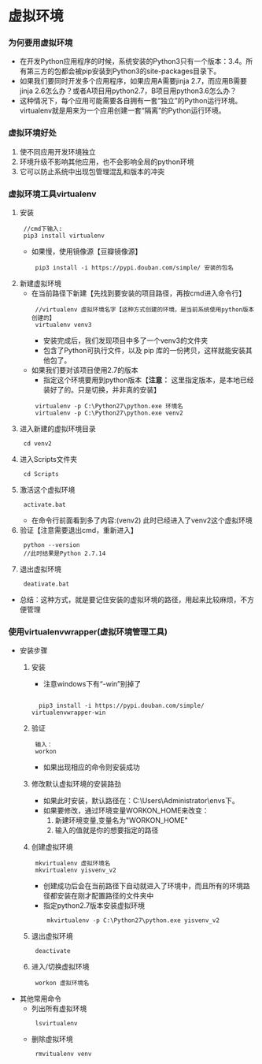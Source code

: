 # 虚拟环境

### 为何要用虚拟环境
* 在开发Python应用程序的时候，系统安装的Python3只有一个版本：3.4。所有第三方的包都会被pip安装到Python3的site-packages目录下。
* 如果我们要同时开发多个应用程序，如果应用A需要jinja 2.7，而应用B需要jinja 2.6怎么办？或者A项目用python2.7，B项目用python3.6怎么办？
* 这种情况下，每个应用可能需要各自拥有一套“独立”的Python运行环境。virtualenv就是用来为一个应用创建一套“隔离”的Python运行环境。

### 虚拟环境好处
   1. 使不同应用开发环境独立
   2. 环境升级不影响其他应用，也不会影响全局的python环境
   3. 它可以防止系统中出现包管理混乱和版本的冲突

### 虚拟环境工具virtualenv
   1. 安装
      ```
       //cmd下输入:
       pip3 install virtualenv
      ```
      * 如果慢，使用镜像源【豆瓣镜像源】
          ```
           pip3 install -i https://pypi.douban.com/simple/ 安装的包名
          ```
   3. 新建虚拟环境
      * 在当前路径下新建【先找到要安装的项目路径，再按cmd进入命令行】
        ```
         //virtualenv 虚拟环境名字【这种方式创建的环境，是当前系统使用python版本创建的】
         virtualenv venv3

        ```
        * 安装完成后，我们发现项目中多了一个venv3的文件夹
        * 包含了Python可执行文件，以及 pip 库的一份拷贝，这样就能安装其他包了。
      * 如果我们要对该项目使用2.7的版本
        * 指定这个环境要用到python版本【**注意：** 这里指定版本，是本地已经装好了的。只是切换，并非真的安装】
        ```
         virtualenv -p C:\Python27\python.exe 环境名
         virtualenv -p C:\Python27\python.exe venv2

        ```
   4. 进入新建的虚拟环境目录
      ```
       cd venv2
      ```
   5. 进入Scripts文件夹
      ```
       cd Scripts
      ```
   6. 激活这个虚拟环境
      ```
       activate.bat
      ```
      * 在命令行前面看到多了内容:(venv2) 此时已经进入了venv2这个虚拟环境
   7. 验证【注意需要退出cmd，重新进入】
      ```
       python --version
       //此时结果是Python 2.7.14
      ```
   8. 退出虚拟环境
      ```
       deativate.bat
      ```

 * 总结：这种方式，就是要记住安装的虚拟环境的路径，用起来比较麻烦，不方便管理


### 使用virtualenvwrapper(虚拟环境管理工具)
* 安装步骤
   1. 安装
      * 注意windows下有“-win”别掉了
      ```

        pip3 install -i https://pypi.douban.com/simple/  virtualenvwrapper-win

      ```
   2. 验证
      ```
       输入：
       workon
      ```
       * 如果出现相应的命令则安装成功

   3. 修改默认虚拟环境的安装路劲
       * 如果此时安装，默认路径在：C:\Users\Administrator\envs下。
       * 如果要修改，通过环境变量WORKON_HOME来改变：
         1. 新建环境变量,变量名为"WORKON_HOME"
         2. 输入的值就是你的想要指定的路径
   4. 创建虚拟环境
      ```
       mkvirtualenv 虚拟环境名
       mkvirtualenv yisvenv_v2
      ```
       * 创建成功后会在当前路径下自动就进入了环境中，而且所有的环境路径都安装在刚才配置路径的文件夹中
       * 指定python2.7版本安装虚拟环境
         ```
          mkvirtualenv -p C:\Python27\python.exe yisvenv_v2
         ```
   5. 退出虚拟环境
      ```
       deactivate
      ```
   6. 进入/切换虚拟环境
      ```
       workon 虚拟环境名
      ```
* 其他常用命令
   * 列出所有虚拟环境
      ```
       lsvirtualenv
      ```
   * 删除虚拟环境
      ```
       rmvitualenv venv
      ```